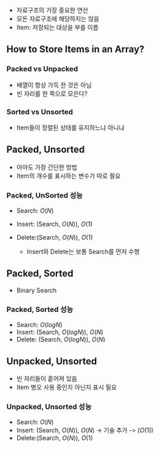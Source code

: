
- 자료구조의 가장 중요한 연산
- 모든 자료구조에 해당하지는 않음
- Item: 저장되는 대상을 부를 이름




## How to Store Items in an Array?

### Packed vs Unpacked
- 배열이 항상 가득 찬 것은 아님
- 빈 자리를 한 쪽으로 모은다?
### Sorted vs Unsorted
- Item들이 정렬된 상태를 유지하느냐 아니냐


## Packed, Unsorted
- 아마도 가장 간단한 방법
- Item의 개수를 표시하는 변수가 따로 필요


### Packed, UnSorted 성능
- Search: $O(N)$
- Insert: (Search, $O(N)$), $O(1)$
- Delete:(Search, $O(N)$), $O(1)$

	- Insert와 Delete는 보통 Search를 먼저 수행


## Packed, Sorted
- Binary Search


### Packed, Sorted 성능

- Search: $O(log N)$
- Insert: (Search, $O(log N)$), $O(N)$
- Delete: (Search, $O(log N)$), $O(N)$



## Unpacked, Unsorted
- 빈 자리들이 흩어져 있음
- Item 병오 사용 중인지 아닌지 표시 필요

### Unpacked, Unsorted 성능
- Search: $O(N)$
- Insert: (Search, $O(N)$), $O(N)$ -> 기술 추가 -> $(O(1))$
- Delete:(Search, $O(N)$), $O(1)$

